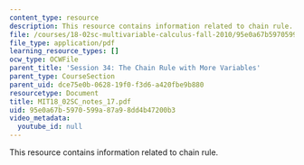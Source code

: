 ```yaml
---
content_type: resource
description: This resource contains information related to chain rule.
file: /courses/18-02sc-multivariable-calculus-fall-2010/95e0a67b5970599a87a98dd4b47200b3_MIT18_02SC_notes_17.pdf
file_type: application/pdf
learning_resource_types: []
ocw_type: OCWFile
parent_title: 'Session 34: The Chain Rule with More Variables'
parent_type: CourseSection
parent_uid: dce75e0b-0628-19f0-f3d6-a420fbe9b880
resourcetype: Document
title: MIT18_02SC_notes_17.pdf
uid: 95e0a67b-5970-599a-87a9-8dd4b47200b3
video_metadata:
  youtube_id: null
---
```

This resource contains information related to chain rule.

